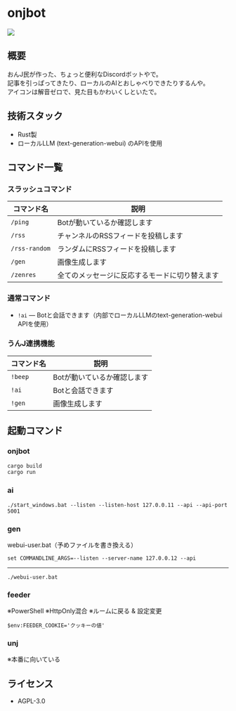 # onjbot

![](https://i.imgur.com/WGVVDcf.png)

## 概要

おんJ民が作った、ちょっと便利なDiscordボットやで。  
記事を引っぱってきたり、ローカルのAIとおしゃべりできたりするんや。  
アイコンは解音ゼロで、見た目もかわいくしといたで。  

## 技術スタック

- Rust製  
- ローカルLLM (text-generation-webui) のAPIを使用  

## コマンド一覧

### スラッシュコマンド

| コマンド名   | 説明                        |
|--------------|-----------------------------|
| `/ping`      | Botが動いているか確認します  |
| `/rss`       | チャンネルのRSSフィードを投稿します |
| `/rss-random`| ランダムにRSSフィードを投稿します |
| `/gen`       | 画像生成します |
| `/zenres`    | 全てのメッセージに反応するモードに切り替えます |

### 通常コマンド

- `!ai` — Botと会話できます（内部でローカルLLMのtext-generation-webui APIを使用）

### うんJ連携機能

| コマンド名   | 説明                        |
|--------------|-----------------------------|
| `!beep`      | Botが動いているか確認します  |
| `!ai`        | Botと会話できます |
| `!gen`       | 画像生成します |

## 起動コマンド

### onjbot

```sh
cargo build
cargo run
```

### ai


```
./start_windows.bat --listen --listen-host 127.0.0.11 --api --api-port 5001
```

### gen

webui-user.bat（予めファイルを書き換える）

```
set COMMANDLINE_ARGS=--listen --server-name 127.0.0.12 --api
```

---

```
./webui-user.bat
```

### feeder

※PowerShell
※HttpOnly混合
※ルームに戻る & 設定変更

```
$env:FEEDER_COOKIE='クッキーの値'
```

### unj

※本番に向いている

## ライセンス

- AGPL-3.0